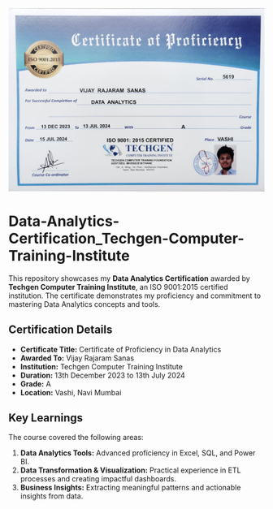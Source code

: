 ![Data Analytics Certificate](Techgen_Data-Analytics_Certificate.jpg)

# Data-Analytics-Certification_Techgen-Computer-Training-Institute

This repository showcases my **Data Analytics Certification** awarded by **Techgen Computer Training Institute**, an ISO 9001:2015 certified institution. The certificate demonstrates my proficiency and commitment to mastering Data Analytics concepts and tools.

## Certification Details
- **Certificate Title:** Certificate of Proficiency in Data Analytics
- **Awarded To:** Vijay Rajaram Sanas
- **Institution:** Techgen Computer Training Institute
- **Duration:** 13th December 2023 to 13th July 2024
- **Grade:** A
- **Location:** Vashi, Navi Mumbai

## Key Learnings
The course covered the following areas:
1. **Data Analytics Tools:** Advanced proficiency in Excel, SQL, and Power BI.
2. **Data Transformation & Visualization:** Practical experience in ETL processes and creating impactful dashboards.
3. **Business Insights:** Extracting meaningful patterns and actionable insights from data.
